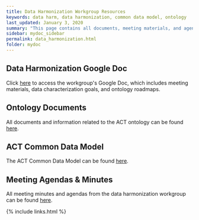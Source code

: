 ```yaml
---
title: Data Harmonization Workgroup Resources
keywords: data harm, data harmonization, common data model, ontology
last_updated: January 3, 2020
summary: "This page contains all documents, meeting materials, and agendas from the data harmonization workking group."
sidebar: mydoc_sidebar
permalink: data_harmonization.html
folder: mydoc
---
```


## Data Harmonization Google Doc
Click [here](https://docs.google.com/spreadsheets/d/1ZTx8K2MTO6N3P5rJ2sPnpojMg4rSZomauo2iZWADY5A/edit) to access the workgroup's Google Doc, which includes meeting materials, data characterization goals, and ontology roadmaps. 

## Ontology Documents
All documents and information related to the ACT ontology can be found [here](/ACT-test/ontology.html).

## ACT Common Data Model
The ACT Common Data Model can be found [here](https://pitt.box.com/s/nuoueqadkcuhq6oqxbg3rsmg0kcaqcyo).

## Meeting Agendas & Minutes
All meeting minutes and agendas from the data harmonization workgroup can be found [here](https://pitt.box.com/s/0ntqorv5k7wjqc6v3x26n0ivcqs052se).



{% include links.html %}

